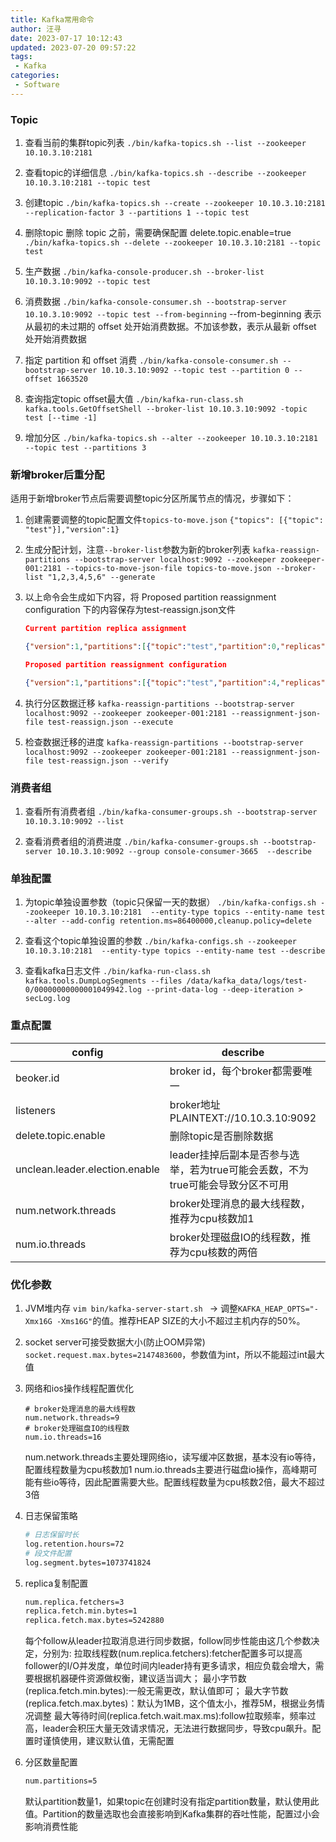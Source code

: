 ```yaml
---
title: Kafka常用命令
author: 汪寻
date: 2023-07-17 10:12:43
updated: 2023-07-20 09:57:22
tags:
 - Kafka
categories:
 - Software
---
```


### Topic
1. 查看当前的集群topic列表
    `./bin/kafka-topics.sh --list --zookeeper 10.10.3.10:2181`

2. 查看topic的详细信息
    `./bin/kafka-topics.sh --describe --zookeeper 10.10.3.10:2181 --topic test`

3. 创建topic
    `./bin/kafka-topics.sh --create --zookeeper 10.10.3.10:2181 --replication-factor 3 --partitions 1 --topic test`

4. 删除topic
    删除 topic 之前，需要确保配置 delete.topic.enable=true
    `./bin/kafka-topics.sh --delete --zookeeper 10.10.3.10:2181 --topic test`

5. 生产数据
    `./bin/kafka-console-producer.sh --broker-list 10.10.3.10:9092 --topic test`

6. 消费数据
    `./bin/kafka-console-consumer.sh --bootstrap-server 10.10.3.10:9092 --topic test --from-beginning`
    --from-beginning 表示从最初的未过期的 offset 处开始消费数据。不加该参数，表示从最新 offset 处开始消费数据

7. 指定 partition 和 offset 消费
    `./bin/kafka-console-consumer.sh --bootstrap-server 10.10.3.10:9092 --topic test --partition 0 --offset 1663520`

8. 查询指定topic offset最大值
    `./bin/kafka-run-class.sh kafka.tools.GetOffsetShell --broker-list 10.10.3.10:9092 -topic test [--time -1]`

9. 增加分区
    `./bin/kafka-topics.sh --alter --zookeeper 10.10.3.10:2181 --topic test --partitions 3`

### 新增broker后重分配
适用于新增broker节点后需要调整topic分区所属节点的情况，步骤如下：
1. 创建需要调整的topic配置文件`topics-to-move.json`
    `{"topics": [{"topic": "test"}],"version":1}`

2. 生成分配计划，注意`--broker-list`参数为新的broker列表
    `kafka-reassign-partitions --bootstrap-server localhost:9092 --zookeeper zookeeper-001:2181 --topics-to-move-json-file topics-to-move.json --broker-list "1,2,3,4,5,6" --generate`

3. 以上命令会生成如下内容，将 Proposed partition reassignment configuration 下的内容保存为test-reassign.json文件
    ```json
    Current partition replica assignment
 
    {"version":1,"partitions":[{"topic":"test","partition":0,"replicas":[5,4,1,2,3],"log_dirs":["any","any","any","any","any"]},{"topic":"test","partition":5,"replicas":[5,2,3,4,1],"log_dirs":["any","any","any","any","any"]},{"topic":"test","partition":1,"replicas":[1,5,2,3,4],"log_dirs":["any","any","any","any","any"]},{"topic":"test","partition":4,"replicas":[4,5,1,2,3],"log_dirs":["any","any","any","any","any"]},{"topic":"test","partition":3,"replicas":[3,4,5,1,2],"log_dirs":["any","any","any","any","any"]},{"topic":"test","partition":2,"replicas":[2,1,3,4,5],"log_dirs":["any","any","any","any","any"]}]}
    
    Proposed partition reassignment configuration
    
    {"version":1,"partitions":[{"topic":"test","partition":4,"replicas":[5,1,2,3,4],"log_dirs":["any","any","any","any","any"]},{"topic":"test","partition":1,"replicas":[2,4,5,6,1],"log_dirs":["any","any","any","any","any"]},{"topic":"test","partition":3,"replicas":[4,6,1,2,3],"log_dirs":["any","any","any","any","any"]},{"topic":"test","partition":0,"replicas":[1,3,4,5,6],"log_dirs":["any","any","any","any","any"]},{"topic":"test","partition":5,"replicas":[6,2,3,4,5],"log_dirs":["any","any","any","any","any"]},{"topic":"test","partition":2,"replicas":[3,5,6,1,2],"log_dirs":["any","any","any","any","any"]}]}
    ```

4. 执行分区数据迁移
    `kafka-reassign-partitions --bootstrap-server localhost:9092 --zookeeper zookeeper-001:2181 --reassignment-json-file test-reassign.json --execute`

5. 检查数据迁移的进度
    `kafka-reassign-partitions --bootstrap-server localhost:9092 --zookeeper zookeeper-001:2181 --reassignment-json-file test-reassign.json --verify`

### 消费者组
1. 查看所有消费者组
    `./bin/kafka-consumer-groups.sh --bootstrap-server 10.10.3.10:9092 --list`

2. 查看消费者组的消费进度
    `./bin/kafka-consumer-groups.sh --bootstrap-server 10.10.3.10:9092 --group console-consumer-3665  --describe`

### 单独配置
1. 为topic单独设置参数（topic只保留一天的数据）
    `./bin/kafka-configs.sh --zookeeper 10.10.3.10:2181  --entity-type topics --entity-name test --alter --add-config retention.ms=86400000,cleanup.policy=delete`

2. 查看这个topic单独设置的参数
    `./bin/kafka-configs.sh --zookeeper 10.10.3.10:2181  --entity-type topics --entity-name test --describe`

3. 查看kafka日志文件
    `./bin/kafka-run-class.sh kafka.tools.DumpLogSegments --files /data/kafka_data/logs/test-0/00000000000001049942.log --print-data-log --deep-iteration > secLog.log`

### 重点配置
| config                         | describe                                                                       | default        |
| ------------------------------ | ------------------------------------------------------------------------------ | -------------- |
| beoker.id                      | broker id，每个broker都需要唯一                                                | 0              |
| listeners                      | broker地址 PLAINTEXT://10.10.3.10:9092                                         | localhost:9092 |
| delete.topic.enable            | 删除topic是否删除数据                                                          | false          |
| unclean.leader.election.enable | leader挂掉后副本是否参与选举，若为true可能会丢数，不为true可能会导致分区不可用 | false          |
| num.network.threads            | broker处理消息的最大线程数，推荐为cpu核数加1                                   | 3              |
| num.io.threads                 | broker处理磁盘IO的线程数，推荐为cpu核数的两倍                                  | 8              |

### 优化参数
1. JVM堆内存
    `vim bin/kafka-server-start.sh ` -> 调整`KAFKA_HEAP_OPTS="-Xmx16G -Xms16G"`的值。推荐HEAP SIZE的大小不超过主机内存的50%。

2. socket server可接受数据大小(防止OOM异常)
    `socket.request.max.bytes=2147483600`，参数值为int，所以不能超过int最大值

3. 网络和ios操作线程配置优化
    ```
    # broker处理消息的最大线程数
    num.network.threads=9
    # broker处理磁盘IO的线程数
    num.io.threads=16
    ```
    num.network.threads主要处理网络io，读写缓冲区数据，基本没有io等待，配置线程数量为cpu核数加1
    num.io.threads主要进行磁盘io操作，高峰期可能有些io等待，因此配置需要大些。配置线程数量为cpu核数2倍，最大不超过3倍

4. 日志保留策略
    ```bash
    # 日志保留时长
    log.retention.hours=72
    # 段文件配置
    log.segment.bytes=1073741824
    ```

5. replica复制配置
    ```bash
    num.replica.fetchers=3
    replica.fetch.min.bytes=1
    replica.fetch.max.bytes=5242880
    ```
    每个follow从leader拉取消息进行同步数据，follow同步性能由这几个参数决定，分别为:
    拉取线程数(num.replica.fetchers):fetcher配置多可以提高follower的I/O并发度，单位时间内leader持有更多请求，相应负载会增大，需要根据机器硬件资源做权衡，建议适当调大；
    最小字节数(replica.fetch.min.bytes):一般无需更改，默认值即可；
    最大字节数(replica.fetch.max.bytes)：默认为1MB，这个值太小，推荐5M，根据业务情况调整
    最大等待时间(replica.fetch.wait.max.ms):follow拉取频率，频率过高，leader会积压大量无效请求情况，无法进行数据同步，导致cpu飙升。配置时谨慎使用，建议默认值，无需配置

6. 分区数量配置
    ```bash
    num.partitions=5
    ```
    默认partition数量1，如果topic在创建时没有指定partition数量，默认使用此值。Partition的数量选取也会直接影响到Kafka集群的吞吐性能，配置过小会影响消费性能